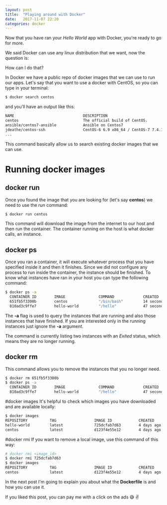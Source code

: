 ```yaml
---
layout: post
title:  "Playing around with Docker"
date:   2017-11-07 22:20
categories: docker
---
```


Now that you have ran your *Hello World* app with Docker, you're ready to go for more.

We said Docker can use any linux distribution that we want, now the question is:

How can I do that?

In Docker we have a public repo of docker images that we can use to run our apps.
Let's say that you want to use a docker with CentOS, so you can type in your terminal:
  
```sh
$ docker search centos
```  
  
and you'll have an output like this:

```sh
NAME                               DESCRIPTION                                     STARS               OFFICIAL            AUTOMATED
centos                             The official build of CentOS.                   3789                [OK]                
ansible/centos7-ansible            Ansible on Centos7                              103                                     [OK]
jdeathe/centos-ssh                 CentOS-6 6.9 x86_64 / CentOS-7 7.4.1708 x8...   89                                      [OK]
...
```

This command basically allow us to search existing docker images that we can use.

# Running docker images

## docker run
Once you found the image that you are looking for (let's say **centos**) we need to use the *run* command:

```sh
$ docker run centos
```

This command will download the image from the internet to our host and then run the container.
The container running on the host is what docker calls, an instance.

## docker ps
Once you ran a container, it will execute whatever process that you have specified inside it and then it finishes.
Since we did not configure any process to run inside the container, the instance should be finished. 
To know what instances have ran in your host you can type the following command:
```sh
$ docker ps -a
  CONTAINER ID        IMAGE               COMMAND             CREATED             STATUS                      PORTS               NAMES
  651fb5f3300b        centos              "/bin/bash"         14 seconds ago      Exited (0) 12 seconds ago                       musing_hoover
  810ad3c9ffe7        hello-world         "/hello"            47 seconds ago      Exited (0) 46 seconds ago                       objective_hawking
```

The **-a** flag is used to query the instances that are running and also those instances that have finished.
If you are interested only in the running instances just ignore the **-a** argument.

The command is currently listing two instances with an *Exited* status, which means they are no longer running.

## docker rm
This command allows you to remove the instances that you no longer need. 
```sh
$ docker rm 651fb5f3300b
$ docker ps -a
  CONTAINER ID        IMAGE               COMMAND             CREATED             STATUS                      PORTS               NAMES  
  810ad3c9ffe7        hello-world         "/hello"            47 seconds ago      Exited (0) 46 seconds ago                       objective_hawking
```

#docker images
It's helpful to check which images you have downloaded and are available locally:
```sh
$ docker images
REPOSITORY          TAG                 IMAGE ID            CREATED             SIZE
hello-world         latest              725dcfab7d63        4 days ago          1.84kB
centos              latest              d123f4e55e12        4 days ago          197MB
```

#docker rmi
If you want to remove a local image, use this command of this way:
```sh
# docker rmi <image_id>
$ docker rmi 725dcfab7d63
$ docker images
REPOSITORY          TAG                 IMAGE ID            CREATED             SIZE
centos              latest              d123f4e55e12        4 days ago          197MB
```

In the next post I'm going to explain you about what the **Dockerfile** is and how you can use it. 

If you liked this post, you can pay me with a click on the ads :sweat_smile: :v:

<script async src="//pagead2.googlesyndication.com/pagead/js/adsbygoogle.js"></script>
<!-- inferior -->
<ins class="adsbygoogle"
     style="display:inline-block;width:728px;height:90px"
     data-ad-client="ca-pub-5428825449848403"
     data-ad-slot="1328012179"></ins>
<script>
(adsbygoogle = window.adsbygoogle || []).push({});
</script>